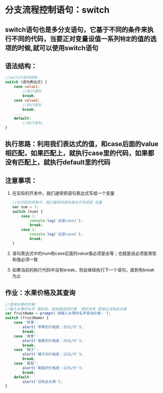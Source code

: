 # 分支流程控制语句：switch

## switch语句也是多分支语句，它基于不同的条件来执行不同的代码，当要正对变量设值一系列`特定`的值的选项的时候,就可以使用switch语句



## 语法结构：

```javaScript
//switch语句结构：
switch (语句表达式) {
    case value1:
        //执行语句
        break;
    case value2:
        //执行语句
        break;
    ....
    default:
        //执行语句;
}
```

## 执行思路：利用我们表达式的值，和case后面的value相匹配，如果匹配上，就执行case里的代码，如果都没有匹配上，就执行default里的代码

## 注意事项：

1. 在实际的开发中，我们通常把语句表达式写成一个变量

   ```javaScript
   //在实际的开发中，我们通常将语句表达式写成是 变量
   var num = 3;
   switch (num) {
       case 1:
           console.log('这是case1');
           break;
       case 2:
           console.log('这是case2');
           break;
   }
   ```

2. 语句表达式中的num和case后面的value值必须是全等；也就是说必须是类型和值必须一致

3. 如果当前的执行代码中没有break，则会继续执行下一个语句，直到有break为止

## 作业：水果价格及其查询

```javaScript
//查询水果的价格：
//输入水果的名字 假如有，就直接返回价格  假如没有 就弹出没有此水果
var fruitName = prompt('请输入水果的名字查询价格：');
switch (fruitName) {
    case '苹果':
        alert('苹果的价格是：35元/斤');
        break;
    case '香蕉':
        alert('香蕉的价格是：25元/斤');
        break;
    case '橘子':
        alert('橘子的价格是：15元/斤');
        break;
    case '葡萄':
        alert('葡萄的价格是：12元/斤');
        break;
    default:
        alert('没有此水果');
}
```
